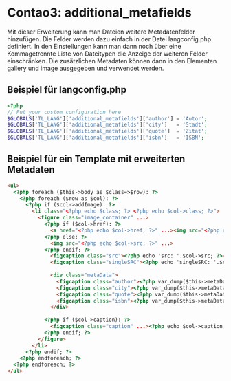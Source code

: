 Contao3: additional_metafields
====================================

Mit dieser Erweiterung kann man Dateien weitere Metadatenfelder hinzufügen. Die Felder werden dazu einfach in der Datei langconfig.php definiert. In den Einstellungen kann man dann noch über eine Kommagetrennte Liste von Dateitypen
die Anzeige der weiteren Felder einschränken. Die zusätzlichen Metadaten können dann in den Elementen gallery und image ausgegeben und verwendet werden.

Beispiel für langconfig.php
------------------------------
```php
<?php
// Put your custom configuration here
$GLOBALS['TL_LANG']['additional_metafields']['author'] = 'Autor';
$GLOBALS['TL_LANG']['additional_metafields']['city']   = 'Stadt';
$GLOBALS['TL_LANG']['additional_metafields']['quote']  = 'Zitat';
$GLOBALS['TL_LANG']['additional_metafields']['isbn']   = 'ISBN';
```

Beispiel für ein Template mit erweiterten Metadaten
------------------------------------------------------
```html
<ul>
  <?php foreach ($this->body as $class=>$row): ?>
    <?php foreach ($row as $col): ?>
      <?php if ($col->addImage): ?>
        <li class="<?php echo $class; ?> <?php echo $col->class; ?>">
          <figure class="image_container" ...>
            <?php if ($col->href): ?>
              <a href="<?php echo $col->href; ?>" ...><img src="<?php echo $col->src; ?>" ...></a>
            <?php else: ?>
              <img src="<?php echo $col->src; ?>" ...>
            <?php endif; ?>
              <figcaption class="src"><?php echo 'src: '.$col->src; ?></figcaption>
              <figcaption class="singleSRC"><?php echo 'singleSRC: '.$col->singleSRC; ?></figcaption>
              
              <div class="metaData">
                <figcaption class="author"><?php var_dump($this->metaData[$col->singleSRC][author]); ?></figcaption>
                <figcaption class="city"><?php var_dump($this->metaData[$col->singleSRC][city]); ?></figcaption>
                <figcaption class="quote"><?php var_dump($this->metaData[$col->singleSRC][quote]); ?></figcaption>
                <figcaption class="isbn"><?php var_dump($this->metaData[$col->singleSRC]['isbn']); ?></figcaption>
              </div>
	      
            <?php if ($col->caption): ?>
              <figcaption class="caption" ...><?php echo $col->caption; ?></figcaption>
            <?php endif; ?>
          </figure>
        </li>
      <?php endif; ?>
    <?php endforeach; ?>
  <?php endforeach; ?>
</ul>
```


